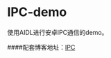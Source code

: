 # IPC-demo
使用AIDL进行安卓IPC通信的demo。

####配套博客地址：[IPC](http://zane96.github.io/2016/03/19/Android-IPC%E7%B3%BB%E5%88%97%EF%BC%88%E4%B8%80%EF%BC%89/)
